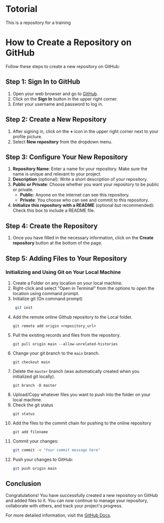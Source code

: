 # Totorial
This is a repository for a training 

# How to Create a Repository on GitHub

Follow these steps to create a new repository on GitHub:

## Step 1: Sign In to GitHub

1. Open your web browser and go to [GitHub](https://github.com/).
2. Click on the **Sign In** button in the upper right corner.
3. Enter your username and password to log in.

## Step 2: Create a New Repository

1. After signing in, click on the **+** icon in the upper right corner next to your profile picture.
2. Select **New repository** from the dropdown menu.

## Step 3: Configure Your New Repository

1. **Repository Name**: Enter a name for your repository. Make sure the name is unique and relevant to your project.
2. **Description** (optional): Write a short description of your repository.
3. **Public or Private**: Choose whether you want your repository to be public or private.
    - **Public**: Anyone on the internet can see this repository.
    - **Private**: You choose who can see and commit to this repository.
4. **Initialize this repository with a README** (optional but recommended): Check this box to include a README file.

## Step 4: Create the Repository

1. Once you have filled in the necessary information, click on the **Create repository** button at the bottom of the page.

## Step 5: Adding Files to Your Repository
### Initializing and  Using Git on Your Local Machine

1. Create a Folder on any location on your local machine.
2. Right-click and select "Open in Terminal" from the options to open the location using command prompt.
3. Initialize git (On command prompt)
   ```bash
    git init
   ```
4. Add the remote online Github repository to the Local folder.
   ```
   git remote add origin <repository_url>
   ```
6. Pull the existing records and files from the repository.
   ```
   git pull origin main --allow-unrelated-histories
   ```
8. Change your git branch to the `main` branch.
   ```
   git checkout main
   ```
10. Delete the `master` branch (was automatically created when you initialized git locally).
    ```
    git branch -D master
    ```
12. Upload/Copy whatever files you want to push into the folder on your local machine.
14. Check the git status
    ```
    git status
    ```
15. Add the files to the commit chain for pushing to the online repository
    ```
    git add filename
    ```
17. Commit your changes:
    ```bash
    git commit -m "Your commit message here"
    ```
18. Push your changes to GitHub:
    ```bash
    git push origin main
    ```

## Conclusion

Congratulations! You have successfully created a new repository on GitHub and added files to it. You can now continue to manage your repository, collaborate with others, and track your project's progress.

For more detailed information, visit the [GitHub Docs](https://docs.github.com/).
